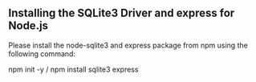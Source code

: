 ## Installing the SQLite3 Driver and express for Node.js
Please install the node-sqlite3 and express package from npm using the following command:
   
   
   npm init -y
   /
   npm install sqlite3 express






 
